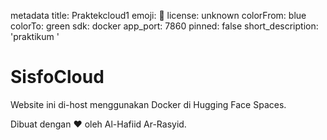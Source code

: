metadata
title: Praktekcloud1
emoji: 👀
license: unknown
colorFrom: blue
colorTo: green
sdk: docker
app_port: 7860
pinned: false
short_description: 'praktikum '

# SisfoCloud

Website ini di-host menggunakan Docker di Hugging Face Spaces.

Dibuat dengan ❤️ oleh Al-Hafiid Ar-Rasyid.
